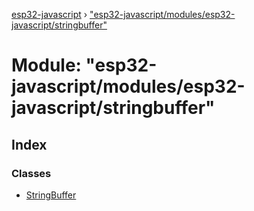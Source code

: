 [esp32-javascript](../README.md) › ["esp32-javascript/modules/esp32-javascript/stringbuffer"](_esp32_javascript_modules_esp32_javascript_stringbuffer_.md)

# Module: "esp32-javascript/modules/esp32-javascript/stringbuffer"

## Index

### Classes

* [StringBuffer](../classes/_esp32_javascript_modules_esp32_javascript_stringbuffer_.stringbuffer.md)
